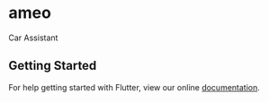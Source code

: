 # ameo

Car Assistant

## Getting Started

For help getting started with Flutter, view our online
[documentation](https://flutter.io/).
